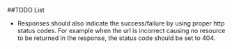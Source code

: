 ##TODO List

  * Responses should also indicate the success/failure by using proper http status codes. For example when the url is incorrect causing no resource to be returned in the response, the status code should be set to 404.

